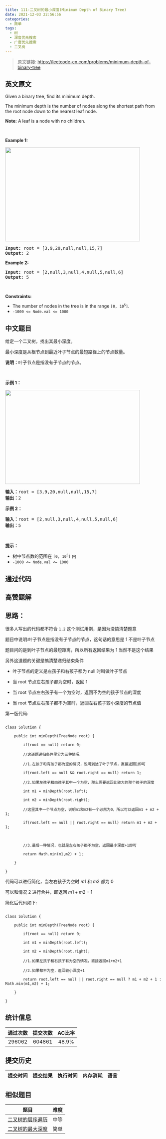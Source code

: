 ```yaml
---
title: 111-二叉树的最小深度(Minimum Depth of Binary Tree)
date: 2021-12-03 22:56:56
categories:
  - 简单
tags:
  - 树
  - 深度优先搜索
  - 广度优先搜索
  - 二叉树
---
```


> 原文链接: https://leetcode-cn.com/problems/minimum-depth-of-binary-tree


## 英文原文
<div><p>Given a binary tree, find its minimum depth.</p>

<p>The minimum depth is the number of nodes along the shortest path from the root node down to the nearest leaf node.</p>

<p><strong>Note:</strong>&nbsp;A leaf is a node with no children.</p>

<p>&nbsp;</p>
<p><strong>Example 1:</strong></p>
<img alt="" src="https://assets.leetcode.com/uploads/2020/10/12/ex_depth.jpg" style="width: 432px; height: 302px;" />
<pre>
<strong>Input:</strong> root = [3,9,20,null,null,15,7]
<strong>Output:</strong> 2
</pre>

<p><strong>Example 2:</strong></p>

<pre>
<strong>Input:</strong> root = [2,null,3,null,4,null,5,null,6]
<strong>Output:</strong> 5
</pre>

<p>&nbsp;</p>
<p><strong>Constraints:</strong></p>

<ul>
	<li>The number of nodes in the tree is in the range <code>[0, 10<sup>5</sup>]</code>.</li>
	<li><code>-1000 &lt;= Node.val &lt;= 1000</code></li>
</ul>
</div>

## 中文题目
<div><p>给定一个二叉树，找出其最小深度。</p>

<p>最小深度是从根节点到最近叶子节点的最短路径上的节点数量。</p>

<p><strong>说明：</strong>叶子节点是指没有子节点的节点。</p>

<p> </p>

<p><strong>示例 1：</strong></p>
<img alt="" src="https://assets.leetcode.com/uploads/2020/10/12/ex_depth.jpg" style="width: 432px; height: 302px;" />
<pre>
<strong>输入：</strong>root = [3,9,20,null,null,15,7]
<strong>输出：</strong>2
</pre>

<p><strong>示例 2：</strong></p>

<pre>
<strong>输入：</strong>root = [2,null,3,null,4,null,5,null,6]
<strong>输出：</strong>5
</pre>

<p> </p>

<p><strong>提示：</strong></p>

<ul>
	<li>树中节点数的范围在 <code>[0, 10<sup>5</sup>]</code> 内</li>
	<li><code>-1000 <= Node.val <= 1000</code></li>
</ul>
</div>

## 通过代码
<RecoDemo>
</RecoDemo>


## 高赞题解
## 思路：

很多人写出的代码都不符合 `1,2` 这个测试用例，是因为没搞清楚题意



题目中说明:叶子节点是指没有子节点的节点，这句话的意思是 1 不是叶子节点



题目问的是到叶子节点的最短距离，所以所有返回结果为 1 当然不是这个结果 





另外这道题的关键是搞清楚递归结束条件

- 叶子节点的定义是左孩子和右孩子都为 null 时叫做叶子节点

- 当 root 节点左右孩子都为空时，返回 1 

- 当 root 节点左右孩子有一个为空时，返回不为空的孩子节点的深度

- 当 root 节点左右孩子都不为空时，返回左右孩子较小深度的节点值



第一版代码:

```

class Solution {

    public int minDepth(TreeNode root) {

        if(root == null) return 0;

        //这道题递归条件里分为三种情况

        //1.左孩子和有孩子都为空的情况，说明到达了叶子节点，直接返回1即可

        if(root.left == null && root.right == null) return 1;

        //2.如果左孩子和由孩子其中一个为空，那么需要返回比较大的那个孩子的深度        

        int m1 = minDepth(root.left);

        int m2 = minDepth(root.right);

        //这里其中一个节点为空，说明m1和m2有一个必然为0，所以可以返回m1 + m2 + 1;

        if(root.left == null || root.right == null) return m1 + m2 + 1;

        

        //3.最后一种情况，也就是左右孩子都不为空，返回最小深度+1即可

        return Math.min(m1,m2) + 1; 

    }

}

```

代码可以进行简化，当左右孩子为空时 $m1$ 和 $m2$ 都为 $0$ 



可以和情况 $2$ 进行合并，即返回 $m1+m2+1$



简化后代码如下:



```

class Solution {

    public int minDepth(TreeNode root) {

        if(root == null) return 0;

        int m1 = minDepth(root.left);

        int m2 = minDepth(root.right);

        //1.如果左孩子和右孩子有为空的情况，直接返回m1+m2+1

        //2.如果都不为空，返回较小深度+1

        return root.left == null || root.right == null ? m1 + m2 + 1 : Math.min(m1,m2) + 1;

    }

}

```





## 统计信息
| 通过次数 | 提交次数 | AC比率 |
| :------: | :------: | :------: |
|    296062    |    604861    |   48.9%   |

## 提交历史
| 提交时间 | 提交结果 | 执行时间 |  内存消耗  | 语言 |
| :------: | :------: | :------: | :--------: | :--------: |


## 相似题目
|                             题目                             | 难度 |
| :----------------------------------------------------------: | :---------: |
| [二叉树的层序遍历](https://leetcode-cn.com/problems/binary-tree-level-order-traversal/) | 中等|
| [二叉树的最大深度](https://leetcode-cn.com/problems/maximum-depth-of-binary-tree/) | 简单|
